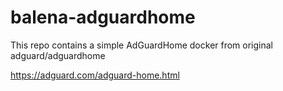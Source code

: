 # balena-adguardhome

This repo contains a simple AdGuardHome docker from original adguard/adguardhome

https://adguard.com/adguard-home.html
